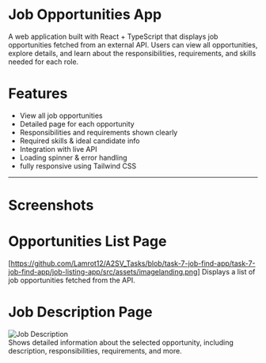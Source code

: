 # Job Opportunities App

A web application built with React + TypeScript that displays job opportunities fetched from an external API. Users can view all opportunities, explore details, and learn about the responsibilities, requirements, and skills needed for each role.


# Features

- View all job opportunities
- Detailed page for each opportunity
- Responsibilities and requirements shown clearly
- Required skills & ideal candidate info
- Integration with live API
- Loading spinner & error handling
- fully responsive using Tailwind CSS

---

# Screenshots

# Opportunities List Page

[https://github.com/Lamrot12/A2SV_Tasks/blob/task-7-job-find-app/task-7-job-find-app/job-listing-app/src/assets/imagelanding.png]
Displays a list of job opportunities fetched from the API.

# Job Description Page

![Job Description](https://github.com/Lamrot12/A2SV_Tasks/tree/task-8-job-find-app)  
Shows detailed information about the selected opportunity, including description, responsibilities, requirements, and more.

